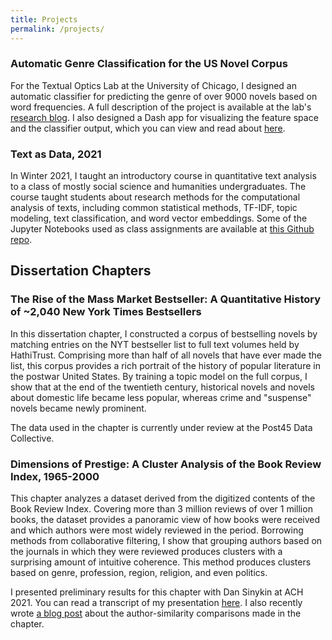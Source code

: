 ```yaml
---
title: Projects
permalink: /projects/
---
```


### Automatic Genre Classification for the US Novel Corpus
For the Textual Optics Lab at the University of Chicago, I designed an automatic classifier for predicting the genre of over 9000 novels based on word frequencies. A full description of the project is available at the lab's [research blog](https://textual-optics-lab.blogspot.com/2020/07/machine-learning-for-genre.html). I also designed a Dash app for visualizing the feature space and the classifier output, which you can view and read about [here](https://jordanpruett.github.io/academic/classifier-app-live/).

### Text as Data, 2021
In Winter 2021, I taught an introductory course in quantitative text analysis to a class of mostly social science and humanities undergraduates. The course taught students about research methods for the computational analysis of texts, including common statistical methods, TF-IDF, topic modeling, text classification, and word vector embeddings. Some of the Jupyter Notebooks used as class assignments are available at [this Github repo](https://github.com/jordanpruett/textasdata2021). 

## Dissertation Chapters

### The Rise of the Mass Market Bestseller: A Quantitative History of ~2,040 New York Times Bestsellers
In this dissertation chapter, I constructed a corpus of bestselling novels by matching entries on the NYT bestseller list to full text volumes held by HathiTrust. Comprising more than half of all novels that have ever made the list, this corpus provides a rich portrait of the history of popular literature in the postwar United States. By training a topic model on the full corpus, I show that at the end of the twentieth century, historical novels and novels about domestic life became less popular, whereas crime and "suspense" novels became newly prominent. 

The data used in the chapter is currently under review at the Post45 Data Collective. 

### Dimensions of Prestige: A Cluster Analysis of the Book Review Index, 1965-2000
This chapter analyzes a dataset derived from the digitized contents of the Book Review Index. Covering more than 3 million reviews of over 1 million books, the dataset provides a panoramic view of how books were received and which authors were most widely reviewed in the period. Borrowing methods from collaborative filtering, I show that grouping authors based on the journals in which they were reviewed produces clusters with a surprising amount of intuitive coherence. This method produces clusters based on genre, profession, region, religion, and even politics. 

I presented preliminary results for this chapter with Dan Sinykin at ACH 2021. You can read a transcript of my presentation [here](/academic/dissertation/ach-2021-presentation/). I also recently wrote [a blog post](https://jordanpruett.github.io/dissertation/journals-like-you/) about the author-similarity comparisons made in the chapter.
